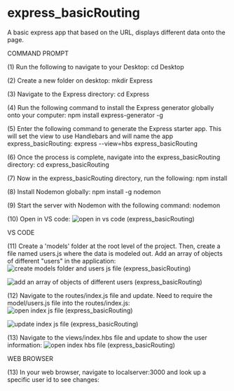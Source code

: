 # express_basicRouting
A basic express app that based on the URL, displays different data onto the page.

COMMAND PROMPT

(1) Run the following to navigate to your Desktop: cd Desktop

(2) Create a new folder on desktop: mkdir Express

(3) Navigate to the Express directory: cd Express

(4) Run the following command to install the Express generator globally onto your computer: npm install express-generator -g

(5) Enter the following command to generate the Express starter app. This will set the view to use Handlebars and will name the app express_basicRouting: express --view=hbs express_basicRouting

(6) Once the process is complete, navigate into the express_basicRouting directory: cd express_basicRouting 

(7) Now in the express_basicRouting directory, run the following: npm install

(8) Install Nodemon globally: npm install -g nodemon

(9) Start the server with Nodemon with the following command: nodemon

(10) Open in VS code: ![open in vs code (express_basicRouting)](https://user-images.githubusercontent.com/35668707/67629301-e1af6e00-f830-11e9-9e0f-a5e93e5b64f2.JPG)


VS CODE

(11) Create a 'models' folder at the root level of the project. Then, create a file named users.js where the data is modeled out. Add an array of objects of different "users" in the application: ![create models folder and users js file (express_basicRouting)](https://user-images.githubusercontent.com/35668707/67629313-0e638580-f831-11e9-88ee-6c63e066d32d.JPG)

![add an array of objects of different users (express_basicRouting)](https://user-images.githubusercontent.com/35668707/67629332-381cac80-f831-11e9-83e5-fe26c3959c62.JPG)


(12) Navigate to the routes/index.js file and update. Need to require the model/users.js file into the routes/index.js: ![open index js file (express_basicRouting)](https://user-images.githubusercontent.com/35668707/67629347-73b77680-f831-11e9-97be-6f9d002a74ac.JPG)

![update index js file (express_basicRouting)](https://user-images.githubusercontent.com/35668707/67629355-9cd80700-f831-11e9-9f79-ef5f1916c4b0.JPG)


(13) Navigate to the views/index.hbs file and update to show the user information: ![open index hbs file (express_basicRouting)](https://user-images.githubusercontent.com/35668707/67629372-c7c25b00-f831-11e9-80f2-ff546d7ea6cc.JPG)



WEB BROWSER

(13) In your web browser, navigate to localserver:3000 and look up a specific user id to see changes: 
